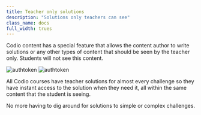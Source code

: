 ```yaml
---
title: Teacher only solutions
description: "Solutions only teachers can see"
class_name: docs
full_width: trues
---
```


Codio content has a special feature that allows the content author to write solutions or any other types of content that should be seen by the teacher only. Students will not see this content.

<img alt="authtoken" src="/img/docs/codeesolution.png" class="simple"/>

<img alt="authtoken" src="/img/docs/flodesolution.png" class="simple"/>

All Codio courses have teacher solutions for almost every challenge so they have instant access to the solution when they need it, all within the same content that the student is seeing.

No more having to dig around for solutions to simple or complex challenges.